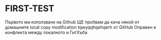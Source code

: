 ﻿# FIRST-TEST
Първото ми използване на Github
ЩЕ пробвам да кача някой от домашните
local copy modification
tqwyqqhqehqerh от GitHub
Оправен е конфликта между локалното и ГитХъба
